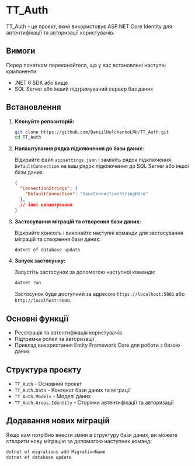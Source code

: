# TT_Auth

TT_Auth - це проєкт, який використовує ASP.NET Core Identity для автентифікації та авторизації користувачів.

## Вимоги

Перед початком переконайтеся, що у вас встановлені наступні компоненти:

- .NET 6 SDK або вище
- SQL Server або інший підтримуваний сервер баз даних

## Встановлення

1. **Клонуйте репозиторій:**

    ```bash
    git clone https://github.com/DaniilHulchenkoLNU/TT_Auth.git
    cd TT_Auth
    ```

2. **Налаштування рядка підключення до бази даних:**

    Відкрийте файл `appsettings.json` і замініть рядок підключення `DefaultConnection` на ваш рядок підключення до SQL Server або іншої бази даних.

    ```json
    {
      "ConnectionStrings": {
        "DefaultConnection": "YourConnectionStringHere"
      },
      // інші налаштування
    }
    ```

3. **Застосування міграцій та створення бази даних:**

    Відкрийте консоль і виконайте наступні команди для застосування міграцій та створення бази даних:

    ```bash
    dotnet ef database update
    ```

4. **Запуск застосунку:**

    Запустіть застосунок за допомогою наступної команди:

    ```bash
    dotnet run
    ```

    Застосунок буде доступний за адресою `https://localhost:5001` або `http://localhost:5000`.

## Основні функції

- Реєстрація та автентифікація користувачів
- Підтримка ролей та авторизації
- Приклад використання Entity Framework Core для роботи з базою даних

## Структура проєкту

- `TT_Auth` - Основний проєкт
- `TT_Auth.Data` - Контекст бази даних та міграції
- `TT_Auth.Models` - Моделі даних
- `TT_Auth.Areas.Identity` - Сторінки автентифікації та авторизації

## Додавання нових міграцій

Якщо вам потрібно внести зміни в структуру бази даних, ви можете створити нову міграцію за допомогою наступних команд:

```bash
dotnet ef migrations add MigrationName
dotnet ef database update

